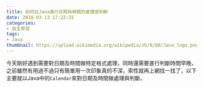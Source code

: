 ```yaml
---
title: 如何在Java進行日期與時間的處理或判斷
date: 2018-03-13 17:22:31
categories:
- 自主學習
tags:
- Java
thumbnail: https://upload.wikimedia.org/wikipedia/zh/8/88/Java_logo.png
---
```


今天剛好遇到需要對日期及時間做特定格式處理，同時還需要進行判斷時間早晚，之前雖然有用過不過只有簡單用一次印象真的不深，索性就再上網找一找了，以下主要就以Java中的`Calendar`來對日期及時間做處理與判斷。

